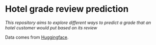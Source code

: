 # Hotel grade review prediction

*This repository aims to explore different ways to predict a grade that an hotel customer would put based on its review*

Data comes from [Huggingface](https://huggingface.co/datasets/patrickbdevaney/tripadvisor_hotel_reviews).
